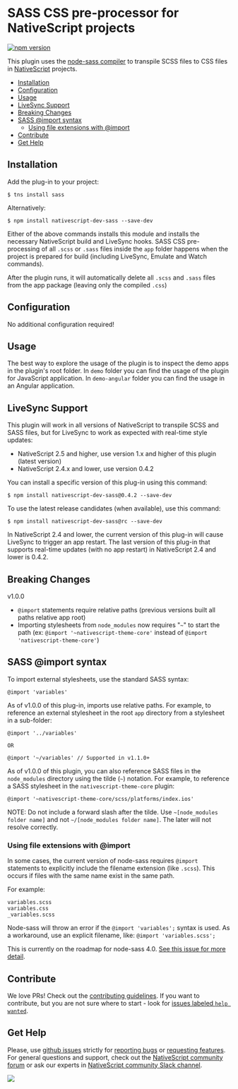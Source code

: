 # SASS CSS pre-processor for NativeScript projects
[![npm version](https://badge.fury.io/js/nativescript-dev-sass.svg)](https://badge.fury.io/js/nativescript-dev-sass)

This plugin uses the [node-sass compiler](https://www.npmjs.com/package/node-sass) to transpile SCSS files to CSS files in [NativeScript](https://www.nativescript.org/) projects.

<!-- TOC depthFrom:2 -->

- [Installation](#installation)
- [Configuration](#configuration)
- [Usage](#usage)
- [LiveSync Support](#livesync-support)
- [Breaking Changes](#breaking-changes)
- [SASS @import syntax](#sass-import-syntax)
    - [Using file extensions with @import](#using-file-extensions-with-import)
- [Contribute](#contribute)
- [Get Help](#get-help)

<!-- /TOC -->

## Installation

Add the plug-in to your project:
```
$ tns install sass
```
Alternatively:
```
$ npm install nativescript-dev-sass --save-dev
```

Either of the above commands installs this module and installs the necessary NativeScript build and LiveSync hooks. SASS CSS pre-processing of all `.scss` or `.sass` files inside the `app` folder happens when the project is prepared for build (including LiveSync, Emulate and Watch commands).

After the plugin runs, it will automatically delete all `.scss` and `.sass` files from the app package (leaving only the compiled `.css`)

## Configuration

No additional configuration required!

## Usage

The best way to explore the usage of the plugin is to inspect the demo apps in the plugin's root folder.
In `demo` folder you can find the usage of the plugin for JavaScript application. In `demo-angular` folder you can find the usage in an Angular application.

## LiveSync Support

This plugin will work in all versions of NativeScript to transpile SCSS and SASS files, but for LiveSync to work as expected with real-time style updates:
- NativeScript 2.5 and higher, use version 1.x and higher of this plugin (latest version)
- NativeScript 2.4.x and lower, use version 0.4.2

You can install a specific version of this plug-in using this command:
```
$ npm install nativescript-dev-sass@0.4.2 --save-dev
```

To use the latest release candidates (when available), use this command:
```
$ npm install nativescript-dev-sass@rc --save-dev
```
In NativeScript 2.4 and lower, the current version of this plug-in will cause LiveSync to trigger an app restart. The last version of this plug-in that supports real-time updates (with no app restart) in NativeScript 2.4 and lower is 0.4.2.

## Breaking Changes

v1.0.0
- `@import` statements require relative paths (previous versions built all paths relative app root)
- Importing stylesheets from `node_modules` now requires "`~`" to start the path (ex: `@import '~nativescript-theme-core'` instead of `@import 'nativescript-theme-core'`)

## SASS @import syntax

To import external stylesheets, use the standard SASS syntax:
```
@import 'variables'
```
As of v1.0.0 of this plug-in, imports use relative paths. For example, to reference an external stylesheet in the root `app` directory from a stylesheet in a sub-folder:
```
@import '../variables'

OR

@import '~/variables' // Supported in v1.1.0+
```

As of v1.0.0 of this plugin, you can also reference SASS files in the `node_modules` directory using the tilde (`~`) notation. For example, to reference a SASS stylesheet in the `nativescript-theme-core` plugin:
```
@import '~nativescript-theme-core/scss/platforms/index.ios'
```

NOTE: Do not include a forward slash after the tilde. Use `~[node_modules folder name]` and not `~/[node_modules folder name]`. The later will not resolve correctly.

### Using file extensions with @import

In some cases, the current version of node-sass requires `@import` statements to explicitly include the filename extension (like `.scss`). This occurs if files with the same name exist in the same path.

For example:
```
variables.scss
variables.css
_variables.scss
```

Node-sass will throw an error if the `@import 'variables';` syntax is used. As a workaround, use an explicit filename, like: `@import 'variables.scss';`

This is currently on the roadmap for node-sass 4.0. [See this issue for more detail](https://github.com/sass/node-sass/issues/1222).


## Contribute
We love PRs! Check out the [contributing guidelines](CONTRIBUTING.md). If you want to contribute, but you are not sure where to start - look for [issues labeled `help wanted`](https://github.com/NativeScript/nativescript-dev-sass/issues?q=is%3Aopen+is%3Aissue+label%3A%22help+wanted%22).

## Get Help 
Please, use [github issues](https://github.com/NativeScript/nativescript-dev-sass/issues) strictly for [reporting bugs](CONTRIBUTING.md#reporting-bugs) or [requesting features](CONTRIBUTING.md#requesting-new-features). For general questions and support, check out the [NativeScript community forum](https://discourse.nativescript.org/) or ask our experts in [NativeScript community Slack channel](http://developer.telerik.com/wp-login.php?action=slack-invitation).

![](https://ga-beacon.appspot.com/UA-111455-24/nativescript/nativescript-dev-sass?pixel)

